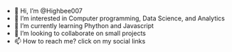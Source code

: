- 👋 Hi, I’m @Highbee007
- 👀 I’m interested in Computer programming, Data Science, and Analytics
- 🌱 I’m currently learning Phython and Javascript
- 💞️ I’m looking to collaborate on small projects
- 📫 How to reach me? click on my social links

<!---
Highbee007/Highbee007 is a ✨ special ✨ repository because its `README.md` (this file) appears on your GitHub profile.
You can click the Preview link to take a look at your changes.
--->
